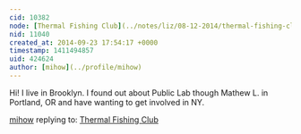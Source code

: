 ```yaml
---
cid: 10382
node: [Thermal Fishing Club](../notes/liz/08-12-2014/thermal-fishing-club)
nid: 11040
created_at: 2014-09-23 17:54:17 +0000
timestamp: 1411494857
uid: 424624
author: [mihow](../profile/mihow)
---
```


Hi! I live in Brooklyn. I found out about Public Lab though Mathew L. in Portland, OR and have wanting to get involved in NY.

[mihow](../profile/mihow) replying to: [Thermal Fishing Club](../notes/liz/08-12-2014/thermal-fishing-club)

